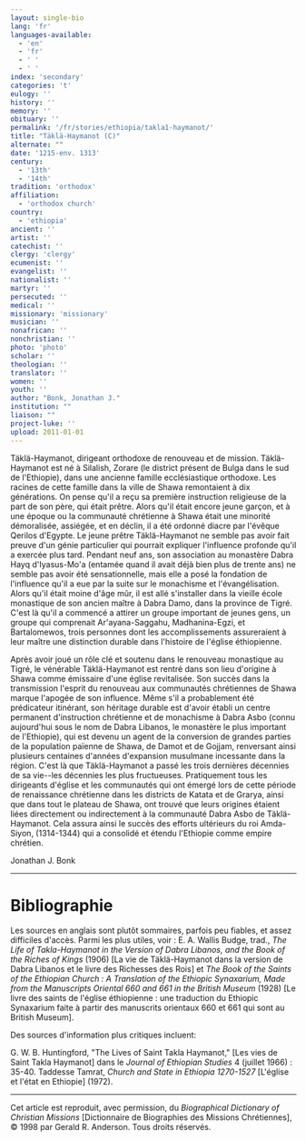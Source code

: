 ```yaml
---
layout: single-bio
lang: 'fr'
languages-available:
  - 'en'
  - 'fr'
  - ' '
  - ' '
index: 'secondary'
categories: 't'
eulogy: ''
history: ''
memory: ''
obituary: ''
permalink: '/fr/stories/ethiopia/takla1-haymanot/'
title: "Täklä-Haymanot (C)"
alternate: ""
date: '1215-env. 1313'
century:
  - '13th'
  - '14th'
tradition: 'orthodox'
affiliation:
  - 'orthodox church'
country:
  - 'ethiopia'
ancient: ''
artist: ''
catechist: ''
clergy: 'clergy'
ecumenist: ''
evangelist: ''
nationalist: ''
martyr: ''
persecuted: ''
medical: ''
missionary: 'missionary'
musician: ''
nonafrican: ''
nonchristian: ''
photo: 'photo'
scholar: ''
theologian: ''
translator: ''
women: ''
youth: ''
author: "Bonk, Jonathan J."
institution: ""
liaison: ""
project-luke: ''
upload: 2011-01-01
---
```




Täklä-Haymanot, dirigeant orthodoxe de renouveau et de mission. Täklä-Haymanot est né à Silalish, Zorare (le district présent de Bulga dans le sud de l'Ethiopie), dans une ancienne famille ecclésiastique orthodoxe. Les racines de cette famille dans la ville de Shawa remontaient à dix générations. On pense qu'il a reçu sa première instruction religieuse de la part de son père, qui était prêtre. Alors qu'il était encore jeune garçon, et à une époque ou la communauté chrétienne à Shawa était une minorité démoralisée, assiégée, et en déclin, il a été ordonné diacre par l'évêque Qerilos d'Egypte. Le jeune prêtre Täklä-Haymanot ne semble pas avoir fait preuve d'un génie particulier qui pourrait expliquer l'influence profonde qu'il a exercée plus tard. Pendant neuf ans, son association au monastère Dabra Hayq d'Iyasus-Mo'a (entamée quand il avait déjà bien plus de trente ans) ne semble pas avoir été sensationnelle, mais elle a posé la fondation de l'influence qu'il a eue par la suite sur le monachisme et l'évangélisation. Alors qu'il était moine d'âge mûr, il est allé s'installer dans la vieille école monastique de son ancien maître à Dabra Damo, dans la province de Tigré. C'est là qu'il a commencé a attirer un groupe important de jeunes gens, un groupe qui comprenait Ar'ayana-Saggahu, Madhanina-Egzi, et Bartalomewos, trois personnes dont les accomplissements assureraient à leur maître une distinction durable dans l'histoire de l'église éthiopienne.

Après avoir joué un rôle clé et soutenu dans le renouveau monastique au Tigré, le vénérable Täklä-Haymanot est rentré dans son lieu d'origine à Shawa comme émissaire d'une église revitalisée. Son succès dans la transmission l'esprit du renouveau aux communautés chrétiennes de Shawa marque l'apogée de son influence. Même s'il a probablement été prédicateur itinérant, son héritage durable est d'avoir établi un centre permanent d'instruction chrétienne et de monachisme à Dabra Asbo (connu aujourd'hui sous le nom de Dabra Libanos, le monastère le plus important de l'Ethiopie), qui est devenu un agent de la conversion de grandes parties de la population païenne de Shawa, de Damot et de Gojjam, renversant ainsi plusieurs centaines d'années d'expansion musulmane incessante dans la région. C'est là que Täklä-Haymanot a passé les trois dernières décennies de sa vie--les décennies les plus fructueuses. Pratiquement tous les dirigeants d'église et les communautés qui ont émergé lors de cette période de renaissance chrétienne dans les districts de Katata et de Grarya, ainsi que dans tout le plateau de Shawa, ont trouvé que leurs origines étaient liées directement ou indirectement à la communauté Dabra Asbo de Täklä-Haymanot. Cela assura ainsi le succès des efforts ultérieurs du roi Amda-Siyon, (1314-1344) qui a consolidé et étendu l'Ethiopie comme empire chrétien.

Jonathan J. Bonk

---

# Bibliographie

Les sources en anglais sont plutôt sommaires, parfois peu fiables, et assez difficiles d'accès. Parmi les plus utiles, voir : E. A. Wallis Budge, trad., *The Life of Takla-Haymanot in the Version of Dabra Libanos, and the Book of the Riches of Kings* (1906) [La vie de Täklä-Haymanot dans la version de Dabra Libanos et le livre des Richesses des Rois] et *The Book of the Saints of the Ethiopian Church : A Translation of the Ethiopic Synaxarium, Made from the Manuscripts Oriental 660 and 661 in the British Museum* (1928) [Le livre des saints de l'église éthiopienne : une traduction du Ethiopic Synaxarium faite à partir des manuscrits orientaux 660 et 661 qui sont au British Museum].

Des sources d'information  plus critiques incluent:

G. W. B. Huntingford, "The Lives of Saint Takla Haymanot," [Les vies de Saint Takla Haymanot] dans le *Journal of Ethiopian Studies* 4 (juillet 1966) : 35-40.
Taddesse Tamrat, *Church and State in Ethiopia 1270-1527* [L'église et l'état en Ethiopie]
(1972).

---

Cet article est reproduit, avec permission, du *Biographical Dictionary of Christian Missions* [Dictionnaire de Biographies des Missions Chrétiennes], © 1998 par Gerald R. Anderson. Tous droits réservés.
